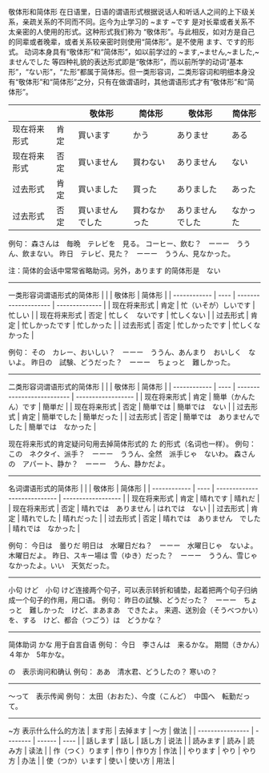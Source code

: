 敬体形和简体形
在日语里，日语的谓语形式根据说话人和听话人之间的上下级关系，亲疏关系的不同而不同。迄今为止学习的 ~ます ~です 是对长辈或者关系不太亲密的人使用的形式。这种形式我们称为 “敬体形”。与此相反，如对方是自己的同辈或者晚辈，或者关系较亲密时则使用“简体形”。是不使用 ます、です的形式。
动词本身具有“敬体形”和“简体形”，如以前学过的 ~ます,~ません,~ました,~ませんでした 等四种礼貌的表达形式即是“敬体形”，而以前所学的动词“基本形”，“ない形”，“た形”都属于简体形。但一类形容词，二类形容词和明细本身没有“敬体形”和“简体形”之分，只有在做谓语时，其他谓语形式才有“敬体形”和“简体形”。

|              |      | 敬体形           | 简体形       | 敬体形           | 简体形   |
| ------------ | ---- | ---------------- | ------------ | ---------------- | -------- |
| 现在将来形式 | 肯定 | 買います         | かう         | ありませ         | ある     |
| 现在将来形式 | 否定 | 買いません       | 買わない     | ありません       | ない     |
| 过去形式     | 肯定 | 買いました       | 買った       | ありました       | あった   |
| 过去形式     | 否定 | 買いませんでした | 買わなかった | ありませんでした | なかった |

例句：
森さんは　毎晩　テレビを　見る。
コーヒー、飲む？　ーーー　ううん、飲まない。
昨日　テレビ、見た？　ーーー　ううん、見なかった。

注：简体的会话中常常省略助词。另外，あります 的简体形是　ない

-------
一类形容词谓语形式的简体形
|              |      | 敬体形               | 简体形         |
| ------------ | ---- | -------------------- | -------------- |
| 现在将来形式 | 肯定 | 忙（いそが）しいです | 忙しい         |
| 现在将来形式 | 否定 | 忙しく　ないです     | 忙しくない     |
| 过去形式     | 肯定 | 忙しかったです       | 忙しかった     |
| 过去形式     | 否定 | 忙しかったです       | 忙しくなかった |

例句：
その　カレー、おいしい？　ーーー　ううん、あんまり　おいしく　ないよ。
昨日の　試験、どうだった？　ーーー　ちょっと　難しかった。

------
二类形容词谓语形式的简体形
|              |      | 敬体形                     | 简体形             |
| ------------ | ---- | -------------------------- | ------------------ |
| 现在将来形式 | 肯定 | 簡単（かんたん）です       | 簡単だ             |
| 现在将来形式 | 否定 | 簡単では                   | 簡単では　ない     |
| 过去形式     | 肯定 | 簡単でした                 | 簡単だった         |
| 过去形式     | 否定 | 簡単では　ありませんでした | 簡単では　なかった |

现在将来形式的肯定疑问句用去掉简体形式的 た 的形式（名词也一样）。
例句：
この　ネクタイ、派手？　ーーー　ううん、全然　派手じゃ　ないわ。
森さんの　アパート、静か？　ーーー　うん、静かだよ。

------
名词谓语形式的简体形
|              |      | 敬体形                       | 简体形             |
| ------------ | ---- | ---------------------------- | ------------------ |
| 现在将来形式 | 肯定 | 晴れです                     | 晴れだ             |
| 现在将来形式 | 否定 | 晴れでは　ありません         | はれでは　ない     |
| 过去形式     | 肯定 | 晴れでした                   | 晴れだった         |
| 过去形式     | 否定 | 晴れでは　ありません　でした | 晴れでは　なかった |

例句：
今日は　曇りだ
明日は　水曜日だね？　ーーー　水曜日じゃ　ないよ。木曜日だよ。
昨日、スキー場は 雪（ゆき）だった？　ーーー　ううん、雪じゃ　なかったよ。いい　天気だった。

------
小句  けど　小句 
けど连接两个句子，可以表示转折和铺垫，起着把两个句子归纳成一个句子的作用，用口语。
例句：
昨日の試験、どうだった？　ーーー　ちょっと　難しかった　けど、まあまあ　できたよ。
来週、送別会（そうべつかい）を、する　けど、都合（つごう）は　どうかな？

------
简体助词
かな 用于自言自语
例句：
今日　李さんは　来るかな。
期間（きかん）４年か　5年かな。

の　表示询问和确认
例句：
ああ　清水君、どうしたの？
寒いの？

------
～って　表示传闻
例句：
太田（おおた）、今度（こんど）　中国へ　転勤だって。

------
~方 表示什么什么的方法
| ます形           | 去掉ます | ～方   | 做法 |
| ---------------- | -------- | ------ | ---- |
| 話します         | 話し     | 話し方 | 说法 |
| 読みます         | 読み     | 読み方 | 读法 |
| 作（つく）ります | 作り     | 作り方 | 作法 |
| やります         | やり     | やり方 | 办法 |
| 使（つか）います | 使い     | 使い方 | 用法 |




